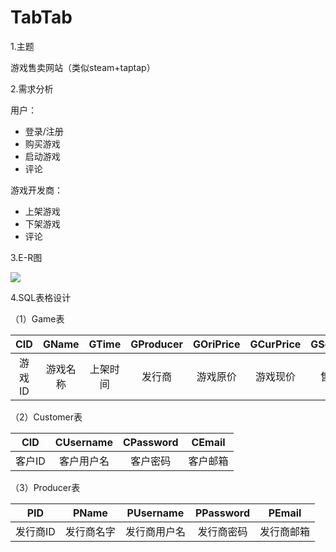 # TabTab

1.主题

游戏售卖网站（类似steam+taptap）

2.需求分析

用户：

- 登录/注册
- 购买游戏
- 启动游戏
- 评论

游戏开发商：

- 上架游戏
- 下架游戏
- 评论

3.E-R图

<img src="C:\Users\HANDSOME\AppData\Roaming\Typora\typora-user-images\image-20200616203826241.png" style="zoom:100%;" />

4.SQL表格设计

（1）Game表

|  CID   |  GName   |  GTime   | GProducer | GOriPrice | GCurPrice | GSellCopies |
| :----: | :------: | :------: | :-------: | :-------: | :-------: | :---------: |
| 游戏ID | 游戏名称 | 上架时间 |  发行商   | 游戏原价  | 游戏现价  |  售卖份数   |

（2）Customer表

|  CID   | CUsername  | CPassword |  CEmail  |
| :----: | :--------: | :-------: | :------: |
| 客户ID | 客户用户名 | 客户密码  | 客户邮箱 |

（3）Producer表

|   PID    |   PName    |  PUsername   | PPassword  |   PEmail   |
| :------: | :--------: | :----------: | :--------: | :--------: |
| 发行商ID | 发行商名字 | 发行商用户名 | 发行商密码 | 发行商邮箱 |